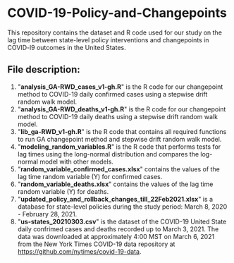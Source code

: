 # COVID-19-Policy-and-Changepoints
This repository contains the dataset and R code used for our study on the lag time between state-level policy interventions and changepoints in COVID-l9 outcomes in the United States.
## File description:
1. "**analysis_GA-RWD_cases_v1-gh.R**" is the R code for our changepoint method to COVID-19 daily confirmed cases using a stepwise drift random walk model.
2. "**analysis_GA-RWD_deaths_v1-gh.R**" is the R code for our changepoint method to COVID-19 daily deaths using a stepwise drift random walk model.
3. "**lib_ga-RWD_v1-gh.R**" is the R code that contains all required functions to run GA changepoint method and stepwise drift random walk model.
4. "**modeling_random_variables.R**" is the R code that performs tests for lag times using the long-normal distribution and compares the log-normal model with other models.
5. "**random_variable_confirmed_cases.xlsx**" contains the values of the lag time random variable (Y) for confirmed cases.
6. "**random_variable_deaths.xlsx**" contains the values of the lag time random variable (Y) for deaths.
7. "**updated_policy_and_rollback_changes_till_22Feb2021.xlsx**" is a database for state-level policies during the study period: March 8, 2020 - February 28, 2021.
8. "**us-states_20210303.csv**" is the dataset of the COVID-19 United State daily confrimed cases and deaths recorded up to March 3, 2021. The data was downloaded at approximately 4:00 MST on March 6, 2021 from the New York Times COVID-19 data repository at https://github.com/nytimes/covid-19-data.
